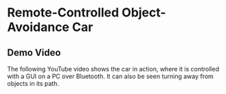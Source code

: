 # Remote-Controlled Object-Avoidance Car

## Demo Video

The following YouTube video shows the car in action, where it is controlled with a GUI on a PC over Bluetooth. It can also be seen turning away from objects in its path.
